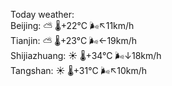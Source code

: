 Today weather:  
Beijing: ⛅️  🌡️+22°C 🌬️↖11km/h  
Tianjin: ⛅️  🌡️+23°C 🌬️←19km/h  
Shijiazhuang: ☀️   🌡️+34°C 🌬️↓18km/h  
Tangshan: ☀️   🌡️+31°C 🌬️↖10km/h  
